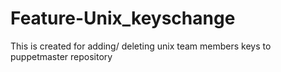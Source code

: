 # Feature-Unix_keyschange
This is created for adding/ deleting unix team members keys to puppetmaster repository
